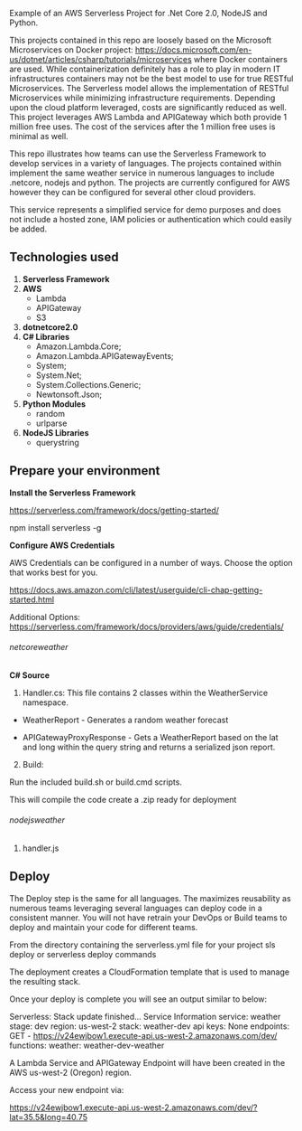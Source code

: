 Example of an AWS Serverless Project for .Net Core 2.0, NodeJS and Python.  

This projects contained in this repo are loosely based on the Microsoft Microservices on Docker project: https://docs.microsoft.com/en-us/dotnet/articles/csharp/tutorials/microservices where Docker containers are used.    While containerization definitely has a role to play in modern IT infrastructures containers may not be the best model to use for true RESTful Microservices.   The Serverless model allows the implementation of RESTful Microservices while minimizing infrastructure requirements.   Depending upon the cloud platform leveraged, costs are significantly reduced as well.   This project leverages AWS Lambda and APIGateway which both provide 1 million free uses.  The cost of the services after the 1 million free uses is minimal as well.  

This repo illustrates how teams can use the Serverless Framework to develop services in a variety of languages.   The projects contained within implement the same weather service in numerous languages to include .netcore, nodejs and python.  The projects are currently configured for AWS however they can be configured for several other cloud providers. 


This service represents a simplified service for demo purposes and does not include a hosted zone, IAM policies or authentication which could easily be added.  



## Technologies used

 1. **Serverless Framework**
 2. **AWS** 
      - Lambda
      - APIGateway
      - S3
 3. **dotnetcore2.0**
 4. **C# Libraries** 
     - Amazon.Lambda.Core;
     - Amazon.Lambda.APIGatewayEvents;
     - System;
     - System.Net;
     - System.Collections.Generic;
     - Newtonsoft.Json;
 5. **Python Modules** 
     - random
     - urlparse
 6. **NodeJS Libraries**
     - querystring


## Prepare your environment


**Install the Serverless Framework**

https://serverless.com/framework/docs/getting-started/

npm install serverless -g


**Configure AWS Credentials**

AWS Credentials can be configured in a number of ways.   Choose the option that works best for you. 

https://docs.aws.amazon.com/cli/latest/userguide/cli-chap-getting-started.html

Additional Options:
https://serverless.com/framework/docs/providers/aws/guide/credentials/


###### netcoreweather

**C# Source** 

1. Handler.cs: This file contains 2 classes within the WeatherService namespace. 

  - WeatherReport  -   Generates a random weather forecast 

  - APIGatewayProxyResponse  -  Gets a WeatherReport based on the lat and long within the query string and returns a serialized json report. 

2. Build:

Run the included build.sh or build.cmd scripts.

This will compile the code create a .zip ready for deployment


###### nodejsweather

1.  handler.js  




## Deploy

The Deploy step is the same for all languages.   The maximizes reusability as numerous teams leveraging several languages can deploy code in a consistent manner.   You will not have retrain your DevOps or Build teams to deploy and maintain your code for different teams. 

   From the directory containing the serverless.yml file for your project sls deploy or serverless deploy commands
   
   The deployment creates a CloudFormation template that is used to manage the resulting stack. 

Once your deploy is complete you will see an output similar to below:

Serverless: Stack update finished...
Service Information
service: weather
stage: dev
region: us-west-2
stack: weather-dev
api keys:
  None
endpoints:
  GET - https://v24ewjbow1.execute-api.us-west-2.amazonaws.com/dev/
functions:
  weather: weather-dev-weather


A Lambda Service and APIGateway Endpoint will have been created in the AWS us-west-2 (Oregon) region.  

Access your new endpoint via:  

https://v24ewjbow1.execute-api.us-west-2.amazonaws.com/dev/?lat=35.5&long=40.75
